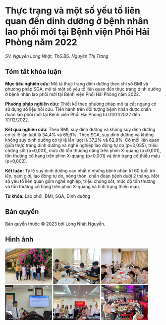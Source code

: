 # Thực trạng và một số yếu tố liên quan đến dinh dưỡng ở bệnh nhân lao phổi mới tại Bệnh viện Phổi Hải Phòng năm 2022

_SV. Nguyễn Long Nhật, ThS.BS. Nguyễn Thị Trang_

## Tóm tắt khóa luận

**Mục tiêu nghiên cứu:** Mô tả thực trạng dinh dưỡng theo chỉ số BMI và phương pháp SGA, mô tả một số yếu tố liên quan đến thực trạng dinh dưỡng ở bệnh nhân lao phổi mới tại Bệnh viện Phổi Hải Phòng năm 2022.

**Phương pháp nghiên cứu:** Thiết kế theo phương pháp mô tả cắt ngang có sử dụng số liệu hồi cứu. Tiến hành trên đối tượng bệnh nhân được chẩn đoán lao phổi mới tại Bệnh viện Phổi Hải Phòng từ 01/01/2022 đến 31/12/2022.

**Kết quả nghiên cứu:** Theo BMI, suy dinh dưỡng và không suy dinh dưỡng có tỷ lệ lần lượt là 34,4% và 65,6%. Theo SGA, suy dinh dưỡng và không không suy dinh dưỡng có tỷ lệ lần lượt là 37,2% và 62,8%. Có mối liên quan giữa thực trạng dinh dưỡng và nghề nghiệp lao động tự do (p=0,035), triệu chứng sốt (p=0,001), mức độ tổn thương nặng trên phim X-quang (p<0,001), tổn thương có hang trên phim X-quang (p<0,001) và tình trạng có thiếu máu (p=0,002).

**Kết luận:** Tỷ lệ suy dinh dưỡng cao nhất ở những bệnh nhân từ 60 tuổi trở lên, nam giới, lao động tự do, nông thôn, chẩn đoán bệnh dưới 2 tháng. Một số yếu tố liên quan gồm nghề nghiệp, triệu chứng sốt, mức độ tổn thương và tổn thương có hang trên phim X-quang và tình trạng thiếu máu.

**Từ khóa:** Lao phổi, BMI, SGA, Dinh dưỡng

## Bản quyền

Bản quyền thuộc &copy; 2023 bởi Long Nhật Nguyễn.

## Hình ảnh

<img src="./photos/221116_090909.webp" width=30%/> <img src="./photos/230415_090909.webp" width=30%/> <img src="./photos/230415_121214.webp" width=30%/> <img src="./photos/230527_100830.webp" width=30%/> <img src="./photos/230527_111909.webp" width=30%/> <img src="./photos/230603_130000.webp" width=30%/>
